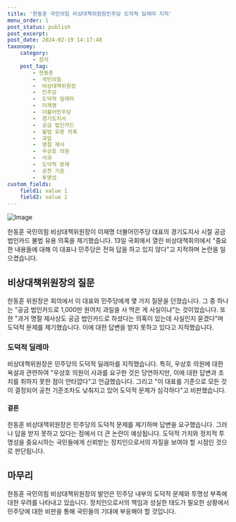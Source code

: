 ```yaml
---
title: '한동훈 국민의힘 비상대책위원장민주당 도덕적 딜레마 지적'
menu_order: 1
post_status: publish
post_excerpt: 
post_date: 2024-02-19 14:17:40
taxonomy:
    category:
        - 정치
    post_tag:
        - 한동훈
        -  국민의힘
        -  비상대책위원장
        -  민주당
        -  도덕적 딜레마
        -  이재명
        -  더불어민주당
        -  경기도지사
        -  공금 법인카드
        -  불법 유용 의혹
        -  과일
        -  명절 제사
        -  우상호 의원
        -  사과
        -  도덕적 문제
        -  공천 기준
        -  투명성
custom_fields:
    field1: value 1
    field2: value 2
---
```


![Image](https://imgnews.pstatic.net/image/057/2024/02/13/0001798957_001_20240213132201184.jpg?type=w647)

한동훈 국민의힘 비상대책위원장이 이재명 더불어민주당 대표의 경기도지사 시절 공금 법인카드 불법 유용 의혹을 제기했습니다. 13일 국회에서 열린 비상대책회의에서 "중요한 내용들에 대해 이 대표나 민주당은 전혀 답을 하고 있지 않다"고 지적하며 논란을 일으켰습니다.
## 비상대책위원장의 질문
한동훈 위원장은 회의에서 이 대표와 민주당에게 몇 가지 질문을 던졌습니다. 그 중 하나는 "공금 법인카드로 1,000만 원어치 과일을 사 먹은 게 사실이냐"는 것이었습니다. 또한 "과거 명절 제사상도 공금 법인카드로 하셨다는 의혹이 있는데 사실인지 묻겠다"며 도덕적 문제를 제기했습니다. 이에 대한 답변을 받지 못하고 있다고 지적했습니다.
### 도덕적 딜레마
비상대책위원장은 민주당의 도덕적 딜레마를 지적했습니다. 특히, 우상호 의원에 대한 욕설과 관련하여 "우상호 의원이 사과를 요구한 것은 당연하지만, 이에 대한 답변과 조치를 취하지 못한 점이 안타깝다"고 언급했습니다. 그리고 "이 대표를 기준으로 모든 것이 결정되어 공천 기준조차도 낮춰지고 있어 도덕적 문제가 심각하다"고 비판했습니다.
#### 결론
한동훈 비상대책위원장은 민주당의 도덕적 문제를 제기하며 답변을 요구했습니다. 그러나 답을 받지 못하고 있다는 점에서 더 큰 논란이 예상됩니다. 도덕적 가치와 정치적 투명성을 중요시하는 국민들에게 신뢰받는 정치인으로서의 자질을 보여야 할 시점인 것으로 판단됩니다.
## 마무리
한동훈 국민의힘 비상대책위원장의 발언은 민주당 내부의 도덕적 문제와 투명성 부족에 대한 우려를 나타내고 있습니다. 정치인으로서의 책임과 성실한 태도가 필요한 상황에서 민주당에 대한 비판을 통해 국민들의 기대에 부응해야 할 것입니다.
